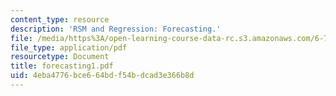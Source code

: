 ```yaml
---
content_type: resource
description: 'RSM and Regression: Forecasting.'
file: /media/https%3A/open-learning-course-data-rc.s3.amazonaws.com/6-780-semiconductor-manufacturing-spring-2003/4eba4776bce664bdf54bdcad3e366b8d_forecasting1.pdf
file_type: application/pdf
resourcetype: Document
title: forecasting1.pdf
uid: 4eba4776-bce6-64bd-f54b-dcad3e366b8d
---
```

